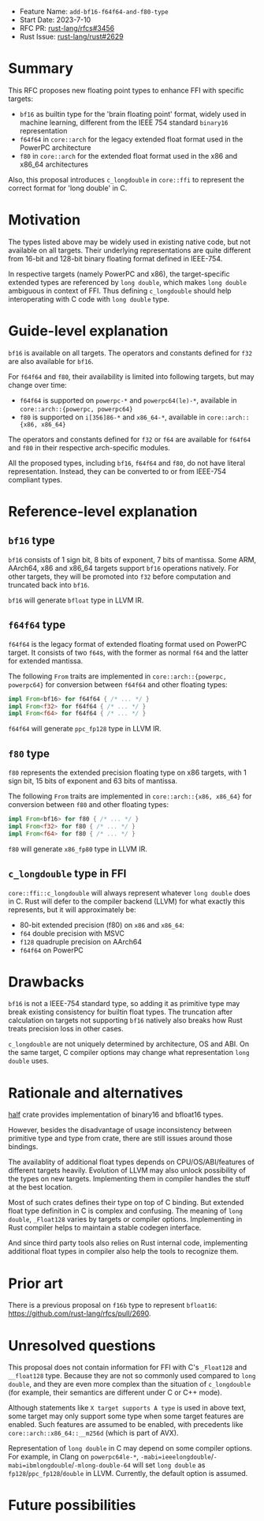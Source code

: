 - Feature Name: `add-bf16-f64f64-and-f80-type`
- Start Date: 2023-7-10
- RFC PR: [rust-lang/rfcs#3456](https://github.com/rust-lang/rfcs/pull/3456)
- Rust Issue: [rust-lang/rust#2629](https://github.com/rust-lang/rfcs/issues/2629)

# Summary
[summary]: #summary

This RFC proposes new floating point types to enhance FFI with specific targets:

- `bf16` as builtin type for the 'brain floating point' format, widely used in machine learning, different from the IEEE 754 standard `binary16` representation
- `f64f64` in `core::arch` for the legacy extended float format used in the PowerPC architecture
- `f80` in `core::arch` for the extended float format used in the x86 and x86_64 architectures

Also, this proposal introduces `c_longdouble` in `core::ffi` to represent the correct format for 'long double' in C.

# Motivation
[motivation]: #motivation

The types listed above may be widely used in existing native code, but not available on all targets. Their underlying representations are quite different from 16-bit and 128-bit binary floating format defined in IEEE-754.

In respective targets (namely PowerPC and x86), the target-specific extended types are referenced by `long double`, which makes `long double` ambiguous in context of FFI. Thus defining `c_longdouble` should help interoperating with C code with `long double` type.

# Guide-level explanation
[guide-level-explanation]: #guide-level-explanation

`bf16` is available on all targets. The operators and constants defined for `f32` are also available for `bf16`.

For `f64f64` and `f80`, their availability is limited into following targets, but may change over time:

- `f64f64` is supported on `powerpc-*` and `powerpc64(le)-*`, available in `core::arch::{powerpc, powerpc64}`
- `f80` is supported on `i[356]86-*` and `x86_64-*`, available in `core::arch::{x86, x86_64}`

The operators and constants defined for `f32` or `f64` are available for `f64f64` and `f80` in their respective arch-specific modules.

All the proposed types, including `bf16`, `f64f64` and `f80`, do not have literal representation. Instead, they can be converted to or from IEEE-754 compliant types.

# Reference-level explanation
[reference-level-explanation]: #reference-level-explanation

## `bf16` type

`bf16` consists of 1 sign bit, 8 bits of exponent, 7 bits of mantissa. Some ARM, AArch64, x86 and x86_64 targets support `bf16` operations natively. For other targets, they will be promoted into `f32` before computation and truncated back into `bf16`.

`bf16` will generate `bfloat` type in LLVM IR.

## `f64f64` type

`f64f64` is the legacy format of extended floating format used on PowerPC target. It consists of two `f64`s, with the former as normal `f64` and the latter for extended mantissa.

The following `From` traits are implemented in `core::arch::{powerpc, powerpc64}` for conversion between `f64f64` and other floating types:

```rust
impl From<bf16> for f64f64 { /* ... */ }
impl From<f32> for f64f64 { /* ... */ }
impl From<f64> for f64f64 { /* ... */ }
```

`f64f64` will generate `ppc_fp128` type in LLVM IR.

## `f80` type

`f80` represents the extended precision floating type on x86 targets, with 1 sign bit, 15 bits of exponent and 63 bits of mantissa.

The following `From` traits are implemented in `core::arch::{x86, x86_64}` for conversion between `f80` and other floating types:

```rust
impl From<bf16> for f80 { /* ... */ }
impl From<f32> for f80 { /* ... */ }
impl From<f64> for f80 { /* ... */ }
```

`f80` will generate `x86_fp80` type in LLVM IR.

## `c_longdouble` type in FFI

`core::ffi::c_longdouble` will always represent whatever `long double` does in C. Rust will defer to the compiler backend (LLVM) for what exactly this represents, but it will approximately be:

- 80-bit extended precision (f80) on `x86` and `x86_64`:
- `f64` double precision with MSVC
- `f128` quadruple precision on AArch64
- `f64f64` on PowerPC

# Drawbacks
[drawbacks]: #drawbacks

`bf16` is not a IEEE-754 standard type, so adding it as primitive type may break existing consistency for builtin float types. The truncation after calculation on targets not supporting `bf16` natively also breaks how Rust treats precision loss in other cases.

`c_longdouble` are not uniquely determined by architecture, OS and ABI. On the same target, C compiler options may change what representation `long double` uses.

# Rationale and alternatives
[rationale-and-alternatives]: #rationale-and-alternatives

[half](https://github.com/starkat99/half-rs) crate provides implementation of binary16 and bfloat16 types.

However, besides the disadvantage of usage inconsistency between primitive type and type from crate, there are still issues around those bindings.

The availablity of additional float types depends on CPU/OS/ABI/features of different targets heavily. Evolution of LLVM may also unlock possibility of the types on new targets. Implementing them in compiler handles the stuff at the best location.

Most of such crates defines their type on top of C binding. But extended float type definition in C is complex and confusing. The meaning of `long double`, `_Float128` varies by targets or compiler options. Implementing in Rust compiler helps to maintain a stable codegen interface.

And since third party tools also relies on Rust internal code, implementing additional float types in compiler also help the tools to recognize them.

# Prior art
[prior-art]: #prior-art

There is a previous proposal on `f16b` type to represent `bfloat16`: https://github.com/rust-lang/rfcs/pull/2690.

# Unresolved questions
[unresolved-questions]: #unresolved-questions

This proposal does not contain information for FFI with C's `_Float128` and `__float128` type. Because they are not so commonly used compared to `long double`, and they are even more complex than the situation of `c_longdouble` (for example, their semantics are different under C or C++ mode).

Although statements like `X target supports A type` is used in above text, some target may only support some type when some target features are enabled. Such features are assumed to be enabled, with precedents like `core::arch::x86_64::__m256d` (which is part of AVX).

Representation of `long double` in C may depend on some compiler options. For example, in Clang on `powerpc64le-*`, `-mabi=ieeelongdouble`/`-mabi=ibmlongdouble`/`-mlong-double-64` will set `long double` as `fp128`/`ppc_fp128`/`double` in LLVM. Currently, the default option is assumed.

# Future possibilities
[future-possibilities]: #future-possibilities

[LLVM reference for floating types]: https://llvm.org/docs/LangRef.html#floating-point-types
